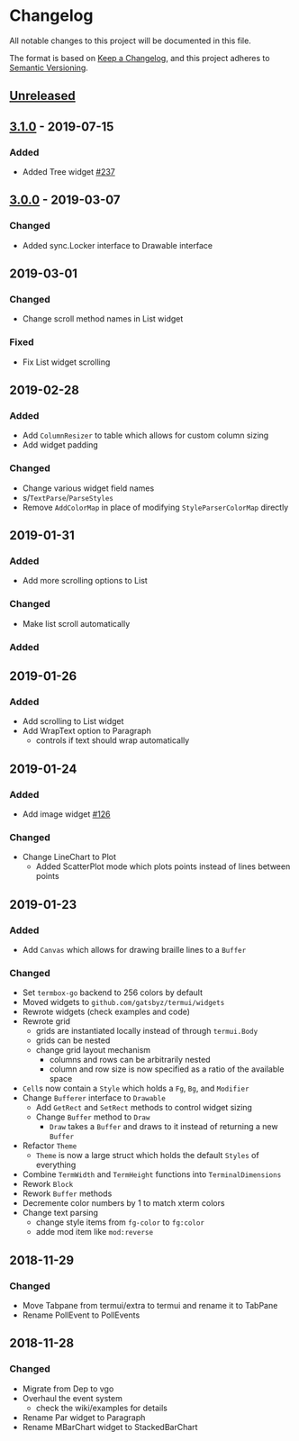 # Changelog
All notable changes to this project will be documented in this file.

The format is based on [Keep a Changelog](https://keepachangelog.com/en/1.0.0/),
and this project adheres to [Semantic Versioning](https://semver.org/spec/v2.0.0.html).

## [Unreleased]

## [3.1.0] - 2019-07-15

### Added

- Added Tree widget [#237]

## [3.0.0] - 2019-03-07

### Changed

- Added sync.Locker interface to Drawable interface

## 2019-03-01

### Changed

- Change scroll method names in List widget

### Fixed

- Fix List widget scrolling

## 2019-02-28

### Added

- Add `ColumnResizer` to table which allows for custom column sizing
- Add widget padding

### Changed

- Change various widget field names
- s/`TextParse`/`ParseStyles`
- Remove `AddColorMap` in place of modifying `StyleParserColorMap` directly

## 2019-01-31

### Added

- Add more scrolling options to List

### Changed

- Make list scroll automatically

### Added

## 2019-01-26

### Added

- Add scrolling to List widget
- Add WrapText option to Paragraph
  - controls if text should wrap automatically

## 2019-01-24

### Added

- Add image widget [#126]

### Changed

- Change LineChart to Plot
  - Added ScatterPlot mode which plots points instead of lines between points

## 2019-01-23

### Added

- Add `Canvas` which allows for drawing braille lines to a `Buffer`

### Changed

- Set `termbox-go` backend to 256 colors by default
- Moved widgets to `github.com/gatsbyz/termui/widgets`
- Rewrote widgets (check examples and code)
- Rewrote grid
  - grids are instantiated locally instead of through `termui.Body`
  - grids can be nested
  - change grid layout mechanism
    - columns and rows can be arbitrarily nested
    - column and row size is now specified as a ratio of the available space
- `Cell`s now contain a `Style` which holds a `Fg`, `Bg`, and `Modifier`
- Change `Bufferer` interface to `Drawable`
  - Add `GetRect` and `SetRect` methods to control widget sizing
  - Change `Buffer` method to `Draw`
    - `Draw` takes a `Buffer` and draws to it instead of returning a new `Buffer`
- Refactor `Theme`
  - `Theme` is now a large struct which holds the default `Styles` of everything
- Combine `TermWidth` and `TermHeight` functions into `TerminalDimensions`
- Rework `Block`
- Rework `Buffer` methods
- Decremente color numbers by 1 to match xterm colors
- Change text parsing
  - change style items from `fg-color` to `fg:color`
  - adde mod item like `mod:reverse`

## 2018-11-29

### Changed

- Move Tabpane from termui/extra to termui and rename it to TabPane
- Rename PollEvent to PollEvents

## 2018-11-28

### Changed

- Migrate from Dep to vgo
- Overhaul the event system
  - check the wiki/examples for details
- Rename Par widget to Paragraph
- Rename MBarChart widget to StackedBarChart

[#237]: https://github.com/gatsbyz/termui/pull/237
[#126]: https://github.com/gatsbyz/termui/pull/126

[Unreleased]: https://github.com/gatsbyz/termui/compare/v3.1.0...HEAD
[3.1.0]: https://github.com/gatsbyz/termui/compare/v3.0.0...v3.1.0
[3.0.0]: https://github.com/gatsbyz/termui/compare/v2.3.0...v3.0.0
